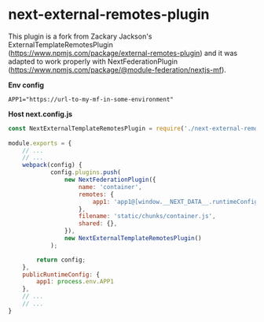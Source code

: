 # next-external-remotes-plugin

This plugin is a fork from Zackary Jackson's ExternalTemplateRemotesPlugin (https://www.npmjs.com/package/external-remotes-plugin)
and it was adapted to work properly with NextFederationPlugin (https://www.npmjs.com/package/@module-federation/nextjs-mf).

**Env config**

```
APP1="https://url-to-my-mf-in-some-environment"
```

**Host next.config.js**

```js
const NextExternalTemplateRemotesPlugin = require('./next-external-remotes-plugin');
    
module.exports = {    
    // ...
    // ...
    webpack(config) {
            config.plugins.push(
                new NextFederationPlugin({
                    name: 'container',
                    remotes: {
                        app1: 'app1@[window.__NEXT_DATA__.runtimeConfig.app1]'
                    },
                    filename: 'static/chunks/container.js',
                    shared: {},
                }),
                new NextExternalTemplateRemotesPlugin()
            );

        return config;
    },
    publicRuntimeConfig: {
        app1: process.env.APP1
    },
    // ...
    // ...
}
```
